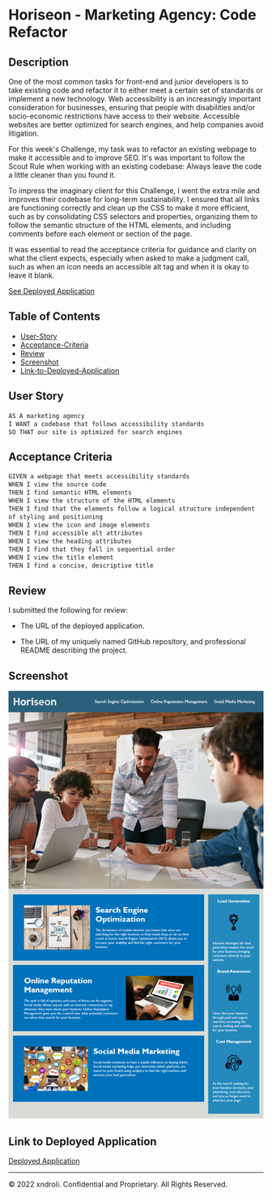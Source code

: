 # Horiseon - Marketing Agency: Code Refactor

## Description

One of the most common tasks for front-end and junior developers is to take existing code and refactor it to either meet a certain set of standards or implement a new technology. Web accessibility is an increasingly important consideration for businesses, ensuring that people with disabilities and/or socio-economic restrictions have access to their website. Accessible websites are better optimized for search engines, and help companies avoid litigation.

For this week's Challenge, my task was to refactor an existing webpage to make it accessible and to improve SEO. It's was important to follow the Scout Rule when working with an existing codebase: Always leave the code a little cleaner than you found it. 

To impress the imaginary client for this Challenge, I went the extra mile and improves their codebase for long-term sustainability. I ensured that all links are functioning correctly and clean up the CSS to make it more efficient, such as by consolidating CSS selectors and properties, organizing them to follow the semantic structure of the HTML elements, and including comments before each element or section of the page.

It was essential to read the acceptance criteria for guidance and clarity on what the client expects, especially when asked to make a judgment call, such as when an icon needs an accessible alt tag and when it is okay to leave it blank.

[See Deployed Application](https://guides.github.com/features/mastering-markdown/)

## Table of Contents

* [User-Story](#User-Story)
* [Acceptance-Criteria](#Acceptance-Criteria)
* [Review](#Review)
* [Screenshot](#Screenshot)
* [Link-to-Deployed-Application](#Link-to-Deployed-Application)


## User Story

```
AS A marketing agency
I WANT a codebase that follows accessibility standards
SO THAT our site is optimized for search engines
```

## Acceptance Criteria

```
GIVEN a webpage that meets accessibility standards
WHEN I view the source code
THEN I find semantic HTML elements
WHEN I view the structure of the HTML elements
THEN I find that the elements follow a logical structure independent of styling and positioning
WHEN I view the icon and image elements
THEN I find accessible alt attributes
WHEN I view the heading attributes
THEN I find that they fall in sequential order
WHEN I view the title element
THEN I find a concise, descriptive title
```

## Review

I submitted the following for review:

* The URL of the deployed application.

* The URL of my uniquely named GitHub repository, and professional README describing the project.

## Screenshot

![Horiseon](https://github.com/xndroli/horizon-code-refactor/blob/main/assets/images/Horiseon%20Mock-up%20Screenshot.png "Horiseon Mock-up Screenshot")

## Link to Deployed Application

[Deployed Application](https://guides.github.com/features/mastering-markdown/)

---
© 2022 xndroli. Confidential and Proprietary. All Rights Reserved.